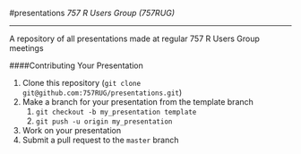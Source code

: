 #presentations
*757 R Users Group (757RUG)*

-------

A repository of all presentations made at regular 757 R Users Group meetings

####Contributing Your Presentation

1. Clone this repository (`git clone git@github.com:757RUG/presentations.git`)
2. Make a branch for your presentation from the template branch
	1. `git checkout -b my_presentation template`
	2. `git push -u origin my_presentation` 
3. Work on your presentation
4. Submit a pull request to the `master` branch
